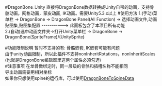 #DragonBone_Unity
直接将DragonBone数据转换成Unity自带的动画，支持骨骼动画，网格动画，蒙皮动画, IK动画。需要Unity5.3.x以上
#使用方法
1.(手动)菜单栏 -> DragonBone -> DragonBone Panel(All Function) -> 选择动画文件,动画贴图集,贴图集配置 -----------> 此面板包含了本项目所有功能<br/> 
2.(自动)选中动画文件夹->打开Unity菜单栏 -> DragonBone -> DragonBone(SpriteFrame)/(UnitySprite)<br/>     
#功能限制说明
暂时不支持的有: 骨骼嵌套, IK嵌套可能有问题<br/>
由于unity动画限制，所以此插件不支持nonInheritRotations，nonInheritScales (也就是DragonBone编辑器里这两个属性必须勾选)<br/>
#注意事项
在龙骨做绑定时，同一层级的骨骼和插槽名称不能相同<br/>
导出动画需要用相对坐标<br/>
如果你只想使用spine的运行库，可以使用[DragonBoneToSpineData](http://git.oschina.net/bingheliefeng/DragonBoneToSpineData)